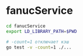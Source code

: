 # fanucService

```bash
cd fanucService
export LD_LIBRARY_PATH=$PWD

# -count=1 отключает кэш
go test -v -count=1 ./...
```